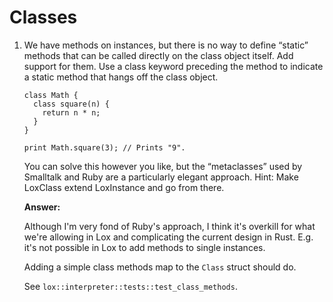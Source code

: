 # Classes

1. We have methods on instances, but there is no way to define “static” methods
   that can be called directly on the class object itself. Add support for them.
   Use a class keyword preceding the method to indicate a static method that hangs
   off the class object.

   ```
   class Math {
     class square(n) {
       return n * n;
     }
   }

   print Math.square(3); // Prints "9".
   ```

   You can solve this however you like, but the “metaclasses” used by Smalltalk and
   Ruby are a particularly elegant approach. Hint: Make LoxClass extend LoxInstance
   and go from there.

   **Answer:**

   Although I'm very fond of Ruby's approach, I think it's overkill
   for what we're allowing in Lox and complicating the current design in Rust.
   E.g. it's not possible in Lox to add methods to single instances.

   Adding a simple class methods map to the `Class` struct should do.

   See `lox::interpreter::tests::test_class_methods`.
